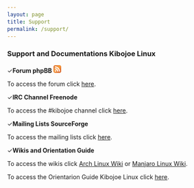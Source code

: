 ```yaml
---
layout: page
title: Support
permalink: /support/
---
```


<h3>Support and Documentations Kibojoe Linux</h3>

✓<strong>Forum phpBB</strong> <a href="http://feeds.feedburner.com/kibojoeforum" rel="alternate" type="application/atom+xml"><img class="rss-icon" src="/images/feed-icon20x20.png" width="18" height="18" alt="Feed"></a>

To access the forum click <a href="http://forum.kibojoe.org/home" target="_blank">here</a>.

✓<strong>IRC Channel Freenode</strong>
 
To access the #kibojoe channel click <a href="http://webchat.freenode.net/?channels=kibojoe" target="_blank">here</a>.

✓<strong>Mailing Lists SourceForge</strong>
 
To access the mailing lists click <a href="https://sourceforge.net/p/kibojoe/kibojoe-main/" target="_blank">here</a>.

✓<strong>Wikis and Orientation Guide</strong>
 
To access the wikis click <a href="https://wiki.archlinux.org/" target="_blank">Arch Linux Wiki</a> or <a href="https://wiki.manjaro.org/index.php?title=Main_Page" target="_blank">Manjaro Linux Wiki</a>.

To access the Orientarion Guide Kibojoe Linux click <a href="https://github.com/kibojoe/documentation-kibojoe" target="_blank">here</a>.